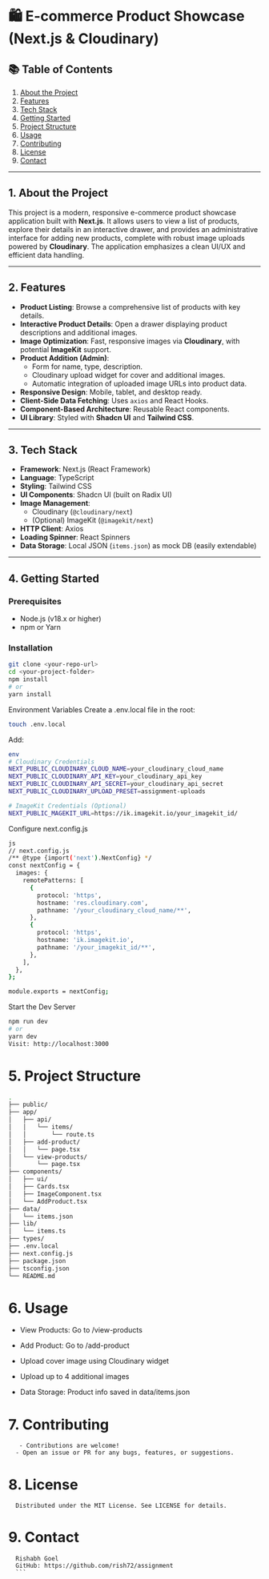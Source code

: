 # 🛍️ E-commerce Product Showcase (Next.js & Cloudinary)

## 📚 Table of Contents

1. [About the Project](#1-about-the-project)
2. [Features](#2-features)
3. [Tech Stack](#3-tech-stack)
4. [Getting Started](#4-getting-started)
5. [Project Structure](#5-project-structure)
6. [Usage](#6-usage)
7. [Contributing](#7-contributing)
8. [License](#8-license)
9. [Contact](#9-contact)

---

## 1. About the Project

This project is a modern, responsive e-commerce product showcase application built with **Next.js**. It allows users to view a list of products, explore their details in an interactive drawer, and provides an administrative interface for adding new products, complete with robust image uploads powered by **Cloudinary**. The application emphasizes a clean UI/UX and efficient data handling.

---

## 2. Features

- **Product Listing**: Browse a comprehensive list of products with key details.
- **Interactive Product Details**: Open a drawer displaying product descriptions and additional images.
- **Image Optimization**: Fast, responsive images via **Cloudinary**, with potential **ImageKit** support.
- **Product Addition (Admin)**:
  - Form for name, type, description.
  - Cloudinary upload widget for cover and additional images.
  - Automatic integration of uploaded image URLs into product data.
- **Responsive Design**: Mobile, tablet, and desktop ready.
- **Client-Side Data Fetching**: Uses `axios` and React Hooks.
- **Component-Based Architecture**: Reusable React components.
- **UI Library**: Styled with **Shadcn UI** and **Tailwind CSS**.

---

## 3. Tech Stack

- **Framework**: Next.js (React Framework)
- **Language**: TypeScript
- **Styling**: Tailwind CSS
- **UI Components**: Shadcn UI (built on Radix UI)
- **Image Management**:
  - Cloudinary (`@cloudinary/next`)
  - (Optional) ImageKit (`@imagekit/next`)
- **HTTP Client**: Axios
- **Loading Spinner**: React Spinners
- **Data Storage**: Local JSON (`items.json`) as mock DB (easily extendable)

---

## 4. Getting Started

### Prerequisites

- Node.js (v18.x or higher)
- npm or Yarn

### Installation

```bash
git clone <your-repo-url>
cd <your-project-folder>
npm install
# or
yarn install
```

Environment Variables
Create a .env.local file in the root:

```bash
touch .env.local
```

Add:

```bash
env
# Cloudinary Credentials
NEXT_PUBLIC_CLOUDINARY_CLOUD_NAME=your_cloudinary_cloud_name
NEXT_PUBLIC_CLOUDINARY_API_KEY=your_cloudinary_api_key
NEXT_PUBLIC_CLOUDINARY_API_SECRET=your_cloudinary_api_secret
NEXT_PUBLIC_CLOUDINARY_UPLOAD_PRESET=assignment-uploads

# ImageKit Credentials (Optional)
NEXT_PUBLIC_MAGEKIT_URL=https://ik.imagekit.io/your_imagekit_id/
```

Configure next.config.js

```bash
js
// next.config.js
/** @type {import('next').NextConfig} */
const nextConfig = {
  images: {
    remotePatterns: [
      {
        protocol: 'https',
        hostname: 'res.cloudinary.com',
        pathname: '/your_cloudinary_cloud_name/**',
      },
      {
        protocol: 'https',
        hostname: 'ik.imagekit.io',
        pathname: '/your_imagekit_id/**',
      },
    ],
  },
};

module.exports = nextConfig;
```

Start the Dev Server

```bash
npm run dev
# or
yarn dev
Visit: http://localhost:3000
```

# 5. Project Structure

```bash
.
├── public/
├── app/
│   ├── api/
│   │   └── items/
│   │       └── route.ts
│   ├── add-product/
│   │   └── page.tsx
│   └── view-products/
│       └── page.tsx
├── components/
│   ├── ui/
│   ├── Cards.tsx
│   ├── ImageComponent.tsx
│   └── AddProduct.tsx
├── data/
│   └── items.json
├── lib/
│   └── items.ts
├── types/
├── .env.local
├── next.config.js
├── package.json
├── tsconfig.json
└── README.md
```

# 6. Usage

- View Products: Go to /view-products

- Add Product: Go to /add-product

- Upload cover image using Cloudinary widget

- Upload up to 4 additional images

- Data Storage: Product info saved in data/items.json

# 7. Contributing

```
   - Contributions are welcome!
  - Open an issue or PR for any bugs, features, or suggestions.
```

# 8. License

```
  Distributed under the MIT License. See LICENSE for details.
```

# 9. Contact

````
  Rishabh Goel
  GitHub: https://github.com/rish72/assignment
  ```
````
